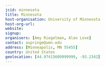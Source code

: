 ```yaml
---
jcid: minnesota
title: Minnesota
host-organisation: University of Minnesota
host-org-url: 
website:
signup:
organisers: [Amy Riegelman, Alan Love]
contact: aspringe@umn.edu
address: [Minneapolis, MN 55455]
country: United States
geolocation: [44.97415609999999, -93.2342]
---
```

